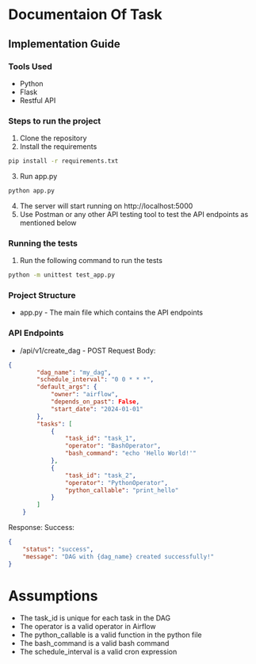 # Documentaion Of Task
## Implementation Guide
### Tools Used
- Python
- Flask
- Restful API

### Steps to run the project
1. Clone the repository
2. Install the requirements
```bash
pip install -r requirements.txt
```
3. Run app.py
```bash
python app.py
```
4. The server will start running on http://localhost:5000
5. Use Postman or any other API testing tool to test the API endpoints as mentioned below

### Running the tests
1. Run the following command to run the tests
```bash
python -m unittest test_app.py

```

### Project Structure
- app.py - The main file which contains the API endpoints

### API Endpoints
- /api/v1/create_dag - POST
Request Body:
```json
{
        "dag_name": "my_dag",
        "schedule_interval": "0 0 * * *",
        "default_args": {
            "owner": "airflow",
            "depends_on_past": False,
            "start_date": "2024-01-01"
        },
        "tasks": [
            {
                "task_id": "task_1",
                "operator": "BashOperator",
                "bash_command": "echo 'Hello World!'"
            },
            {
                "task_id": "task_2",
                "operator": "PythonOperator",
                "python_callable": "print_hello"
            }
        ]
    }
```

Response:
Success:
```json
{
    "status": "success",
    "message": "DAG with {dag_name} created successfully!"
}
```

# Assumptions
- The task_id is unique for each task in the DAG
- The operator is a valid operator in Airflow
- The python_callable is a valid function in the python file
- The bash_command is a valid bash command
- The schedule_interval is a valid cron expression